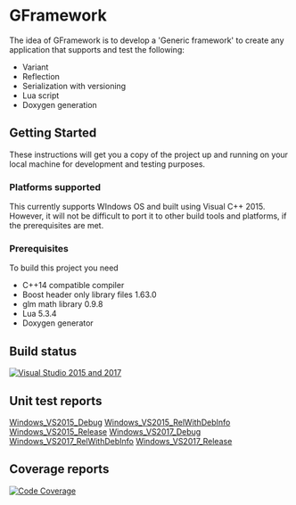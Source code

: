 # GFramework

The idea of GFramework is to develop a 'Generic framework' to create any application that supports and test the following:

  * Variant
  * Reflection
  * Serialization with versioning
  * Lua script
  * Doxygen generation

## Getting Started

These instructions will get you a copy of the project up and running on your local machine for development and testing purposes.

### Platforms supported

This currently supports WIndows OS and built using Visual C++ 2015. However, it will not be difficult to port it to other build tools and platforms, if the prerequisites are met.

### Prerequisites

To build this project you need
  * C++14 compatible compiler
  * Boost header only library files 1.63.0
  * glm math library 0.9.8
  * Lua 5.3.4
  * Doxygen generator

## Build status
[![Visual Studio 2015 and 2017](https://github.com/asankar1/GFramework/actions/workflows/cmake.yml/badge.svg?branch=ci_setup)](https://github.com/asankar1/GFramework/actions/workflows/windows_vs_cmake.yml)

## Unit test reports
[Windows_VS2015_Debug](https://github.com/asankar1/GFramework/blob/master/UnitTest/Reports/Windows_VS2015_Debug_Report.xml)
[Windows_VS2015_RelWithDebInfo](https://github.com/asankar1/GFramework/blob/master/UnitTest/Reports/Windows_VS2015_RelWithDebInfo_Report.xml)
[Windows_VS2015_Release](https://github.com/asankar1/GFramework/blob/master/UnitTest/Reports/Windows_VS2015_Debug_Release.xml)
[Windows_VS2017_Debug](https://github.com/asankar1/GFramework/blob/master/UnitTest/Reports/Windows_VS2017_Debug_Report.xml)
[Windows_VS2017_RelWithDebInfo](https://github.com/asankar1/GFramework/blob/master/UnitTest/Reports/Windows_VS2017_RelWithDebInfo_Report.xml)
[Windows_VS2017_Release](https://github.com/asankar1/GFramework/blob/master/UnitTest/Reports/Windows_VS2017_Debug_Release.xml)

## Coverage reports
[![Code Coverage](https://codecov.io/gh/asankar1/GFramework/branch/integration/graph/badge.svg?token=C3FOMEPHJ3)](https://codecov.io/gh/asankar1/GFramework)
